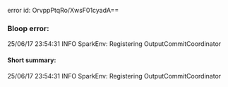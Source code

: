 error id: OrvppPtqRo/XwsF01cyadA==
### Bloop error:

25/06/17 23:54:31 INFO SparkEnv: Registering OutputCommitCoordinator
#### Short summary: 

25/06/17 23:54:31 INFO SparkEnv: Registering OutputCommitCoordinator